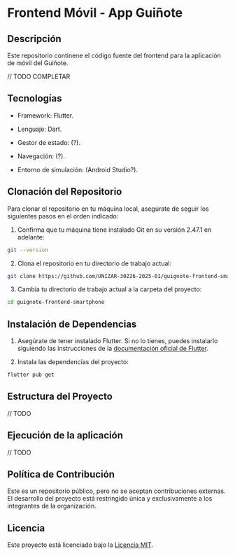 # Frontend Móvil - App Guiñote
 

## Descripción
Este repositorio continene el código fuente del frontend para la aplicación de móvil del Guiñote.

// TODO COMPLETAR

## Tecnologías
* Framework: Flutter.

* Lenguaje: Dart.

* Gestor de estado: (?).

* Navegación: (?).

* Entorno de simulación: (Android Studio?).

## Clonación del Repositorio

Para clonar el repositorio en tu máquina local, asegúrate de seguir los siguientes pasos en el orden indicado:

1. Confirma que tu máquina tiene instalado Git en su versión 2.47.1 en adelante:
```bash
git --version
```

2. Clona el repositorio en tu directorio de trabajo actual:
```bash
git clone https://github.com/UNIZAR-30226-2025-01/guignote-frontend-smartphone
```

3. Cambia tu directorio de trabajo actual a la carpeta del proyecto:
```bash
cd guignote-frontend-smartphone
```

## Instalación de Dependencias

1. Asegúrate de tener instalado Flutter. Si no lo tienes, puedes instalarlo siguiendo las instrucciones de la [documentación oficial de Flutter](https://docs.flutter.dev/get-started/install?_gl=1*qgu9hf*_ga*MTEzNTAzMjY5My4xNzM5MDA5ODkz*_ga_04YGWK0175*MTczOTAwOTg5NC4xLjAuMTczOTAwOTg5NC4wLjAuMA..).

2. Instala las dependencias del proyecto:
```bash
flutter pub get
```

## Estructura del Proyecto

// TODO

## Ejecución de la aplicación

// TODO

## Política de Contribución

Este es un repositorio público, pero no se aceptan contribuciones externas. El desarrollo del proyecto está restringido única y exclusivamente a los integrantes de la organización.

## Licencia

Este proyecto está licenciado bajo la [Licencia MIT](LICENSE). 
